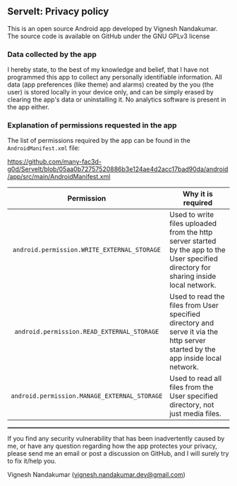 ## ServeIt: Privacy policy

This is an open source Android app developed by Vignesh Nandakumar. The source code is available on GitHub under the GNU GPLv3 license


### Data collected by the app

I hereby state, to the best of my knowledge and belief, that I have not programmed this app to collect any personally identifiable information. All data (app preferences (like theme) and alarms) created by the you (the user) is stored locally in your device only, and can be simply erased by clearing the app's data or uninstalling it. No analytics software is present in the app either.

### Explanation of permissions requested in the app

The list of permissions required by the app can be found in the `AndroidManifest.xml` file:

https://github.com/many-fac3d-g0d/ServeIt/blob/05aa0b72757520886b3e124ae4d2acc17bad90da/android/app/src/main/AndroidManifest.xml
<br/>

| Permission | Why it is required |
| :---: | --- |
| `android.permission.WRITE_EXTERNAL_STORAGE` | Used to write files uploaded from the http server started by the app to the User specified directory for sharing inside local network. |
| `android.permission.READ_EXTERNAL_STORAGE` | Used to read the files from User specified directory and serve it via the http server started by the app inside local network. |
| `android.permission.MANAGE_EXTERNAL_STORAGE` | Used to read all files from the User specified directory, not just media files. |

 <hr style="border:1px solid gray">

If you find any security vulnerability that has been inadvertently caused by me, or have any question regarding how the app protectes your privacy, please send me an email or post a discussion on GitHub, and I will surely try to fix it/help you.

Vignesh Nandakumar
(vignesh.nandakumar.dev@gmail.com)

